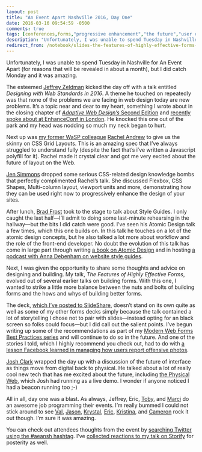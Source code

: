 ```yaml
---
layout: post
title: "An Event Apart Nashville 2016, Day One"
date: 2016-03-16 09:54:59 -0500
comments: true
tags: [conferences,forms,"progressive enhancement","the future","user experience","web design"]
description: "Unfortunately, I was unable to spend Tuesday in Nashville for An Event Apart (for reasons that will be revealed in about a month), but I did catch Monday and it was amazing."
redirect_from: /notebook/slides-the-features-of-highly-effective-forms-at-an-event-apart-nashville/
---
```


Unfortunately, I was unable to spend Tuesday in Nashville for An Event Apart (for reasons that will be revealed in about a month), but I did catch Monday and it was amazing.

<!-- more -->

The esteemed [Jeffrey Zeldman](http://www.zeldman.com/) kicked the day off with a talk entitled *Designing with Web Standards in 2016*. A theme he touched on repeatedly was that none of the problems we are facing in web design today are new problems. It’s a topic near and dear to my heart, something I wrote about in the closing chapter of [<cite>Adaptive Web Design’s</cite> Second Edition](http://adaptivewebdesign.info/2nd-edition/) and [recently spoke about at EnhanceConf in London](/notebook/learn-from-the-past-enhance-for-the-future/). He knocked this one out of the park and my head was nodding so much my neck began to hurt.

Next up was [my former WaSP colleague](http://www.webstandards.org/about/members/) [Rachel Andrew](https://rachelandrew.co.uk/) to give us the skinny on CSS Grid Layouts. This is an amazing spec that I’ve always struggled to understand fully (despite the fact that’s i’ve written a Javascript polyfill for it). Rachel made it crystal clear and got me very excited about the future of layout on the Web.

[Jen Simmons](http://jensimmons.com/) dropped some serious CSS-related design knowledge bombs that perfectly complimented Rachel’s talk. She discussed Flexbox, CSS Shapes, Multi-column layout, viewport units and more, demonstrating how they can be used right now to progressively enhance the design of your sites.

After lunch, [Brad Frost](http://bradfrost.com/) took to the stage to talk about Style Guides. I only caught the last half—I’ll admit to doing some last-minute rehearsing in the hallway—but the bits I did catch were good. I’ve seen his Atomic Design talk a few times, which this one builds on. In this talk he touches on a lot of the atomic design concepts, but he also talked a lot more about workflow and the role of the front-end developer. No doubt the evolution of this talk has come in large part through writing [a book on Atomic Design](http://atomicdesign.bradfrost.com/) and in hosting [a podcast with Anna Debenham on website style guides](http://styleguides.io/podcast/).

Next, I was given the opportunity to share some thoughts and advice on designing and building. My talk, *The Features of Highly Effective Forms*, evolved out of several earlier talks on building forms. With this one, I wanted to strike a little more balance between the nuts and bolts of building forms and the hows and whys of building better forms.

The deck, [which I’ve posted to SlideShare](http://www.slideshare.net/AaronGustafson/the-features-of-highly-effective-forms-an-event-apart-nashville-2016), doesn’t stand on its own quite as well as some of my other forms decks simply because the talk contained a lot of storytelling I chose not to pair with slides—instead opting for an black screen so folks could focus—but I did call out the salient points. I’ve begun writing up some of the recommendations as part of my [Modern Web Forms Best Practices series](/notebook/tags/forms/) and will continue to do so in the future. And one of the stories I told, which I highly recommend you check out, had to do with [a lesson Facebook learned in managing how users report offensive photos](/notebook/consider-how-your-forms-read/).

[Josh Clark](https://bigmedium.com/) wrapped the day up with a discussion of the future of interface as things move from digital back to physical. He talked about a lot of really cool new tech that has me excited about the future, including [the Physical Web](https://google.github.io/physical-web/), which Josh had running as a live demo. I wonder if anyone noticed I had a beacon running too ;-)

All in all, day one was a blast. As always, Jeffrey, Eric, [Toby](https://www.linkedin.com/in/toby-malina-6247a028), and [Marci](http://www.escapadeproductions.com/) do an awesome job programming their events. I’m really bummed I could not stick around to see [Val](http://valhead.com/), [Jason](https://twitter.com/grigs), [Krystal](http://www.kryshiggins.com/), [Eric](http://meyerweb.com/), [Kristina](http://braintraffic.com/), and [Cameron](http://cameronmoll.com/) rock it out though. I’m sure it was amazing.

You can check out attendees thoughts from the event by [searching Twitter using the #aeansh hashtag](https://twitter.com/search?q=%23aeansh&src=typd). I’ve [collected reactions to my talk on Storify](https://storify.com/AaronGustafson/reactions-and-takeaways-from-my-aeansh-talk) for posterity as well.
